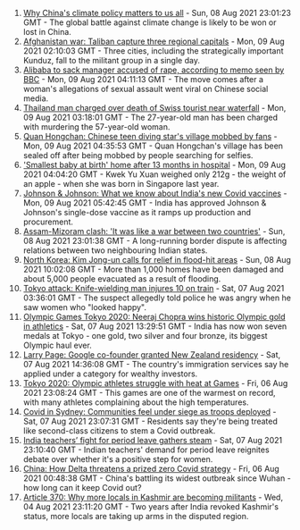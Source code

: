 1. [Why China's climate policy matters to us all](https://www.bbc.co.uk/news/world-asia-china-57483492) - Sun, 08 Aug 2021 23:01:23 GMT - The global battle against climate change is likely to be won or lost in China.
2. [Afghanistan war: Taliban capture three regional capitals](https://www.bbc.co.uk/news/world-asia-58135148) - Mon, 09 Aug 2021 02:10:03 GMT - Three cities, including the strategically important Kunduz, fall to the militant group in a single day.
3. [Alibaba to sack manager accused of rape, according to memo seen by BBC](https://www.bbc.co.uk/news/business-58141606) - Mon, 09 Aug 2021 04:11:13 GMT - The move comes after a woman's allegations of sexual assault went viral on Chinese social media.
4. [Thailand man charged over death of Swiss tourist near waterfall](https://www.bbc.co.uk/news/world-asia-58141926) - Mon, 09 Aug 2021 03:18:01 GMT - The 27-year-old man has been charged with murdering the 57-year-old woman.
5. [Quan Hongchan: Chinese teen diving star's village mobbed by fans](https://www.bbc.co.uk/news/world-asia-china-58141676) - Mon, 09 Aug 2021 04:35:53 GMT - Quan Hongchan's village has been sealed off after being mobbed by people searching for selfies.
6. ['Smallest baby at birth' home after 13 months in hospital](https://www.bbc.co.uk/news/world-asia-58141756) - Mon, 09 Aug 2021 04:04:20 GMT - Kwek Yu Xuan weighed only 212g - the weight of an apple - when she was born in Singapore last year.
7. [Johnson & Johnson: What we know about India's new Covid vaccines](https://www.bbc.co.uk/news/world-asia-india-55748124) - Mon, 09 Aug 2021 05:42:45 GMT - India has approved Johnson & Johnson's single-dose vaccine as it ramps up production and procurement.
8. [Assam-Mizoram clash: 'It was like a war between two countries'](https://www.bbc.co.uk/news/world-asia-india-58066768) - Sun, 08 Aug 2021 23:01:38 GMT - A long-running border dispute is affecting relations between two neighbouring Indian states.
9. [North Korea: Kim Jong-un calls for relief in flood-hit areas](https://www.bbc.co.uk/news/world-asia-58135753) - Sun, 08 Aug 2021 10:02:08 GMT - More than 1,000 homes have been damaged and about 5,000 people evacuated as a result of flooding.
10. [Tokyo attack: Knife-wielding man injures 10 on train](https://www.bbc.co.uk/news/world-asia-58125414) - Sat, 07 Aug 2021 03:36:01 GMT - The suspect allegedly told police he was angry when he saw women who "looked happy".
11. [Olympic Games Tokyo 2020: Neeraj Chopra wins historic Olympic gold in athletics](https://www.bbc.co.uk/news/world-asia-india-57913544) - Sat, 07 Aug 2021 13:29:51 GMT - India has now won seven medals at Tokyo - one gold, two silver and four bronze, its biggest Olympic haul ever.
12. [Larry Page: Google co-founder granted New Zealand residency](https://www.bbc.co.uk/news/world-asia-58128475) - Sat, 07 Aug 2021 14:36:08 GMT - The country's immigration services say he applied under a category for wealthy investors.
13. [Tokyo 2020: Olympic athletes struggle with heat at Games](https://www.bbc.co.uk/news/world-asia-58110846) - Fri, 06 Aug 2021 23:08:24 GMT - This games are one of the warmest on record, with many athletes complaining about the high temperatures.
14. [Covid in Sydney: Communities feel under siege as troops deployed](https://www.bbc.co.uk/news/world-australia-58066389) - Sat, 07 Aug 2021 23:07:31 GMT - Residents say they're being treated like second-class citizens to stem a Covid outbreak.
15. [India teachers’ fight for period leave gathers steam](https://www.bbc.co.uk/news/world-asia-india-58110935) - Sat, 07 Aug 2021 23:10:40 GMT - Indian teachers' demand for period leave reignites debate over whether it's a positive step for women.
16. [China: How Delta threatens a prized zero Covid strategy](https://www.bbc.co.uk/news/world-asia-china-58095909) - Fri, 06 Aug 2021 00:48:38 GMT - China's battling its widest outbreak since Wuhan - how long can it keep Covid out?
17. [Article 370: Why more locals in Kashmir are becoming militants](https://www.bbc.co.uk/news/world-asia-india-58025062) - Wed, 04 Aug 2021 23:11:20 GMT - Two years after India revoked Kashmir's status, more locals are taking up arms in the disputed region.
